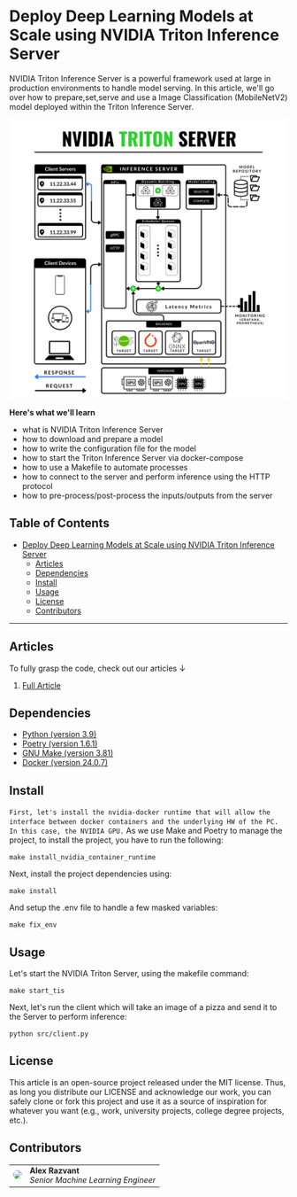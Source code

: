 # Deploy Deep Learning Models at Scale using NVIDIA Triton Inference Server

NVIDIA Triton Inference Server is a powerful framework used at large in production environments to handle model serving.
In this article, we'll go over how to prepare,set,serve and use a Image Classification (MobileNetV2) model deployed within the Triton Inference Server.


![Architecture](./media/triton-inference-server-clean.png)

**Here's what we'll learn**

- what is NVIDIA Triton Inference Server
- how to download and prepare a model
- how to write the configuration file for the model
- how to start the Triton Inference Server via docker-compose
- how to use a Makefile to automate processes
- how to connect to the server and perform inference using the HTTP protocol
- how to pre-process/post-process the inputs/outputs from the server

## Table of Contents

- [Deploy Deep Learning Models at Scale using NVIDIA Triton Inference Server](#deploy-deep-learning-models-at-scale-using-nvidia-triton-inference-server)
  - [Articles](#articles)
  - [Dependencies](#dependencies)
  - [Install](#install)
  - [Usage](#usage)
  - [License](#license)
  - [Contributors](#contributors)

------

## Articles

To fully grasp the code, check out our articles ↓

1. [Full Article](https://decodingml.substack.com/p/dml-how-to-deploy-deep-learning-models)

## Dependencies

- [Python (version 3.9)](https://www.python.org/downloads/)
- [Poetry (version 1.6.1)](https://python-poetry.org/)
- [GNU Make (version 3.81)](https://www.gnu.org/software/make/)
- [Docker (version 24.0.7)](https://www.docker.com/)


## Install

```First, let's install the nvidia-docker runtime that will allow the interface between docker containers and the underlying HW of the PC. In this case, the NVIDIA GPU.```
As we use Make and Poetry to manage the project, to install the project, you have to run the following:
```shell
make install_nvidia_container_runtime
```

Next, install the project dependencies using:
```shell
make install
```

And setup the .env file to handle a few masked variables:
```shell
make fix_env
```


## Usage

Let's start the NVIDIA Triton Server, using the makefile command:
```shell
make start_tis
```

Next, let's run the client which will take an image of a pizza and send it to the Server to perform inference:
```shell
python src/client.py
```

## License

This article is an open-source project released under the MIT license. Thus, as long you distribute our LICENSE and acknowledge our work, you can safely clone or fork this project and use it as a source of inspiration for whatever you want (e.g., work, university projects, college degree projects, etc.).

## Contributors

<table>
  <tr>
    <td><img src="https://github.com/Joywalker.png" width="100" style="border-radius:50%;"/></td>
    <td>
      <strong>Alex Razvant</strong><br />
      <i>Senior Machine Learning Engineer</i>
    </td>
  </tr>
</table>
